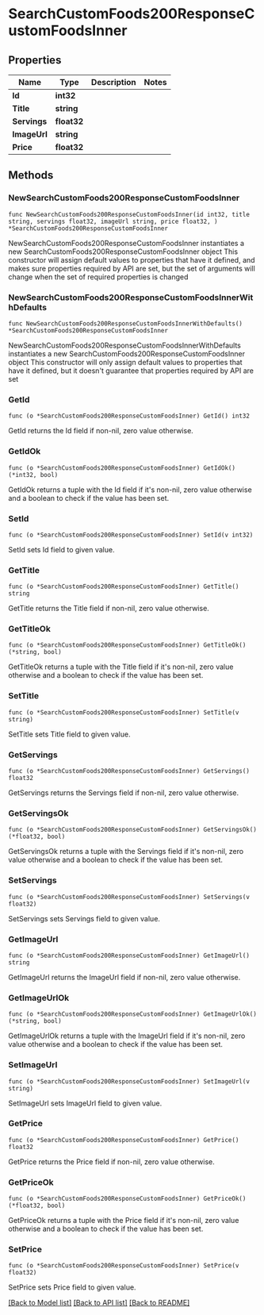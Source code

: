 # SearchCustomFoods200ResponseCustomFoodsInner

## Properties

Name | Type | Description | Notes
------------ | ------------- | ------------- | -------------
**Id** | **int32** |  | 
**Title** | **string** |  | 
**Servings** | **float32** |  | 
**ImageUrl** | **string** |  | 
**Price** | **float32** |  | 

## Methods

### NewSearchCustomFoods200ResponseCustomFoodsInner

`func NewSearchCustomFoods200ResponseCustomFoodsInner(id int32, title string, servings float32, imageUrl string, price float32, ) *SearchCustomFoods200ResponseCustomFoodsInner`

NewSearchCustomFoods200ResponseCustomFoodsInner instantiates a new SearchCustomFoods200ResponseCustomFoodsInner object
This constructor will assign default values to properties that have it defined,
and makes sure properties required by API are set, but the set of arguments
will change when the set of required properties is changed

### NewSearchCustomFoods200ResponseCustomFoodsInnerWithDefaults

`func NewSearchCustomFoods200ResponseCustomFoodsInnerWithDefaults() *SearchCustomFoods200ResponseCustomFoodsInner`

NewSearchCustomFoods200ResponseCustomFoodsInnerWithDefaults instantiates a new SearchCustomFoods200ResponseCustomFoodsInner object
This constructor will only assign default values to properties that have it defined,
but it doesn't guarantee that properties required by API are set

### GetId

`func (o *SearchCustomFoods200ResponseCustomFoodsInner) GetId() int32`

GetId returns the Id field if non-nil, zero value otherwise.

### GetIdOk

`func (o *SearchCustomFoods200ResponseCustomFoodsInner) GetIdOk() (*int32, bool)`

GetIdOk returns a tuple with the Id field if it's non-nil, zero value otherwise
and a boolean to check if the value has been set.

### SetId

`func (o *SearchCustomFoods200ResponseCustomFoodsInner) SetId(v int32)`

SetId sets Id field to given value.


### GetTitle

`func (o *SearchCustomFoods200ResponseCustomFoodsInner) GetTitle() string`

GetTitle returns the Title field if non-nil, zero value otherwise.

### GetTitleOk

`func (o *SearchCustomFoods200ResponseCustomFoodsInner) GetTitleOk() (*string, bool)`

GetTitleOk returns a tuple with the Title field if it's non-nil, zero value otherwise
and a boolean to check if the value has been set.

### SetTitle

`func (o *SearchCustomFoods200ResponseCustomFoodsInner) SetTitle(v string)`

SetTitle sets Title field to given value.


### GetServings

`func (o *SearchCustomFoods200ResponseCustomFoodsInner) GetServings() float32`

GetServings returns the Servings field if non-nil, zero value otherwise.

### GetServingsOk

`func (o *SearchCustomFoods200ResponseCustomFoodsInner) GetServingsOk() (*float32, bool)`

GetServingsOk returns a tuple with the Servings field if it's non-nil, zero value otherwise
and a boolean to check if the value has been set.

### SetServings

`func (o *SearchCustomFoods200ResponseCustomFoodsInner) SetServings(v float32)`

SetServings sets Servings field to given value.


### GetImageUrl

`func (o *SearchCustomFoods200ResponseCustomFoodsInner) GetImageUrl() string`

GetImageUrl returns the ImageUrl field if non-nil, zero value otherwise.

### GetImageUrlOk

`func (o *SearchCustomFoods200ResponseCustomFoodsInner) GetImageUrlOk() (*string, bool)`

GetImageUrlOk returns a tuple with the ImageUrl field if it's non-nil, zero value otherwise
and a boolean to check if the value has been set.

### SetImageUrl

`func (o *SearchCustomFoods200ResponseCustomFoodsInner) SetImageUrl(v string)`

SetImageUrl sets ImageUrl field to given value.


### GetPrice

`func (o *SearchCustomFoods200ResponseCustomFoodsInner) GetPrice() float32`

GetPrice returns the Price field if non-nil, zero value otherwise.

### GetPriceOk

`func (o *SearchCustomFoods200ResponseCustomFoodsInner) GetPriceOk() (*float32, bool)`

GetPriceOk returns a tuple with the Price field if it's non-nil, zero value otherwise
and a boolean to check if the value has been set.

### SetPrice

`func (o *SearchCustomFoods200ResponseCustomFoodsInner) SetPrice(v float32)`

SetPrice sets Price field to given value.



[[Back to Model list]](../README.md#documentation-for-models) [[Back to API list]](../README.md#documentation-for-api-endpoints) [[Back to README]](../README.md)


